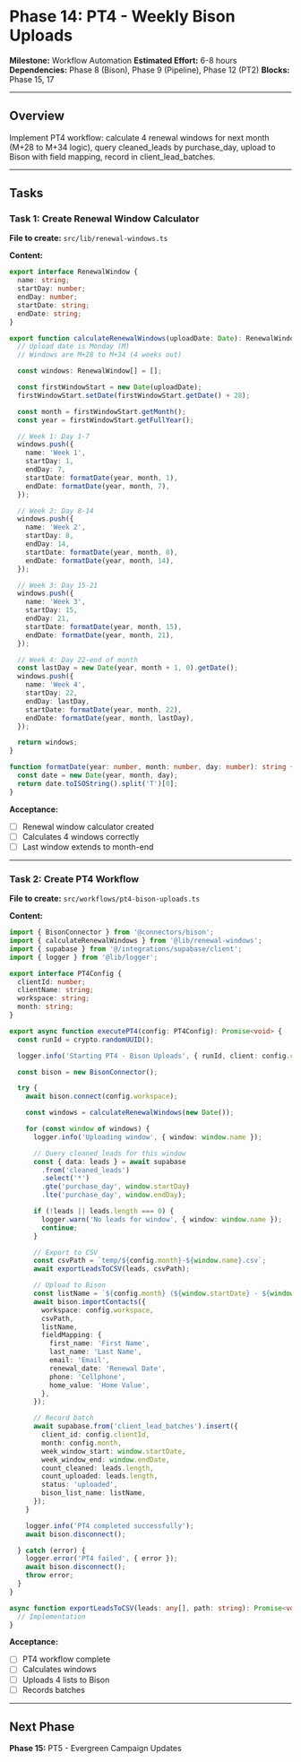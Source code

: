 # Phase 14: PT4 - Weekly Bison Uploads

**Milestone:** Workflow Automation
**Estimated Effort:** 6-8 hours
**Dependencies:** Phase 8 (Bison), Phase 9 (Pipeline), Phase 12 (PT2)
**Blocks:** Phase 15, 17

---

## Overview

Implement PT4 workflow: calculate 4 renewal windows for next month (M+28 to M+34 logic), query cleaned_leads by purchase_day, upload to Bison with field mapping, record in client_lead_batches.

---

## Tasks

### Task 1: Create Renewal Window Calculator

**File to create:** `src/lib/renewal-windows.ts`

**Content:**
```typescript
export interface RenewalWindow {
  name: string;
  startDay: number;
  endDay: number;
  startDate: string;
  endDate: string;
}

export function calculateRenewalWindows(uploadDate: Date): RenewalWindow[] {
  // Upload date is Monday (M)
  // Windows are M+28 to M+34 (4 weeks out)

  const windows: RenewalWindow[] = [];

  const firstWindowStart = new Date(uploadDate);
  firstWindowStart.setDate(firstWindowStart.getDate() + 28);

  const month = firstWindowStart.getMonth();
  const year = firstWindowStart.getFullYear();

  // Week 1: Day 1-7
  windows.push({
    name: 'Week 1',
    startDay: 1,
    endDay: 7,
    startDate: formatDate(year, month, 1),
    endDate: formatDate(year, month, 7),
  });

  // Week 2: Day 8-14
  windows.push({
    name: 'Week 2',
    startDay: 8,
    endDay: 14,
    startDate: formatDate(year, month, 8),
    endDate: formatDate(year, month, 14),
  });

  // Week 3: Day 15-21
  windows.push({
    name: 'Week 3',
    startDay: 15,
    endDay: 21,
    startDate: formatDate(year, month, 15),
    endDate: formatDate(year, month, 21),
  });

  // Week 4: Day 22-end of month
  const lastDay = new Date(year, month + 1, 0).getDate();
  windows.push({
    name: 'Week 4',
    startDay: 22,
    endDay: lastDay,
    startDate: formatDate(year, month, 22),
    endDate: formatDate(year, month, lastDay),
  });

  return windows;
}

function formatDate(year: number, month: number, day: number): string {
  const date = new Date(year, month, day);
  return date.toISOString().split('T')[0];
}
```

**Acceptance:**
- [ ] Renewal window calculator created
- [ ] Calculates 4 windows correctly
- [ ] Last window extends to month-end

---

### Task 2: Create PT4 Workflow

**File to create:** `src/workflows/pt4-bison-uploads.ts`

**Content:**
```typescript
import { BisonConnector } from '@connectors/bison';
import { calculateRenewalWindows } from '@lib/renewal-windows';
import { supabase } from '@/integrations/supabase/client';
import { logger } from '@lib/logger';

export interface PT4Config {
  clientId: number;
  clientName: string;
  workspace: string;
  month: string;
}

export async function executePT4(config: PT4Config): Promise<void> {
  const runId = crypto.randomUUID();

  logger.info('Starting PT4 - Bison Uploads', { runId, client: config.clientName });

  const bison = new BisonConnector();

  try {
    await bison.connect(config.workspace);

    const windows = calculateRenewalWindows(new Date());

    for (const window of windows) {
      logger.info('Uploading window', { window: window.name });

      // Query cleaned_leads for this window
      const { data: leads } = await supabase
        .from('cleaned_leads')
        .select('*')
        .gte('purchase_day', window.startDay)
        .lte('purchase_day', window.endDay);

      if (!leads || leads.length === 0) {
        logger.warn('No leads for window', { window: window.name });
        continue;
      }

      // Export to CSV
      const csvPath = `temp/${config.month}-${window.name}.csv`;
      await exportLeadsToCSV(leads, csvPath);

      // Upload to Bison
      const listName = `${config.month} (${window.startDate} - ${window.endDate} renewals)`;
      await bison.importContacts({
        workspace: config.workspace,
        csvPath,
        listName,
        fieldMapping: {
          first_name: 'First Name',
          last_name: 'Last Name',
          email: 'Email',
          renewal_date: 'Renewal Date',
          phone: 'Cellphone',
          home_value: 'Home Value',
        },
      });

      // Record batch
      await supabase.from('client_lead_batches').insert({
        client_id: config.clientId,
        month: config.month,
        week_window_start: window.startDate,
        week_window_end: window.endDate,
        count_cleaned: leads.length,
        count_uploaded: leads.length,
        status: 'uploaded',
        bison_list_name: listName,
      });
    }

    logger.info('PT4 completed successfully');
    await bison.disconnect();

  } catch (error) {
    logger.error('PT4 failed', { error });
    await bison.disconnect();
    throw error;
  }
}

async function exportLeadsToCSV(leads: any[], path: string): Promise<void> {
  // Implementation
}
```

**Acceptance:**
- [ ] PT4 workflow complete
- [ ] Calculates windows
- [ ] Uploads 4 lists to Bison
- [ ] Records batches

---

## Next Phase

**Phase 15:** PT5 - Evergreen Campaign Updates

